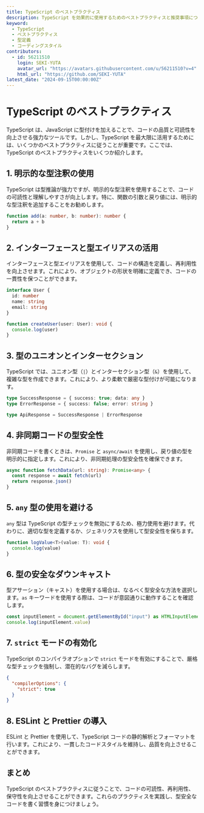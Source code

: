 ```yaml
---
title: TypeScript のベストプラクティス
description: TypeScript を効果的に使用するためのベストプラクティスと推奨事項について解説します。
keyword:
  - TypeScript
  - ベストプラクティス
  - 型定義
  - コーディングスタイル
contributors:
  - id: 56211510
    login: SEKI-YUTA
    avatar_url: "https://avatars.githubusercontent.com/u/56211510?v=4"
    html_url: "https://github.com/SEKI-YUTA"
latest_date: "2024-09-15T00:00:00Z"
---
```


# TypeScript のベストプラクティス

TypeScript は、JavaScript に型付けを加えることで、コードの品質と可読性を向上させる強力なツールです。しかし、TypeScript を最大限に活用するためには、いくつかのベストプラクティスに従うことが重要です。ここでは、TypeScript のベストプラクティスをいくつか紹介します。

## 1. 明示的な型注釈の使用

TypeScript は型推論が強力ですが、明示的な型注釈を使用することで、コードの可読性と理解しやすさが向上します。特に、関数の引数と戻り値には、明示的な型注釈を追加することをお勧めします。

```typescript
function add(a: number, b: number): number {
  return a + b
}
```

## 2. インターフェースと型エイリアスの活用

インターフェースと型エイリアスを使用して、コードの構造を定義し、再利用性を向上させます。これにより、オブジェクトの形状を明確に定義でき、コードの一貫性を保つことができます。

```typescript
interface User {
  id: number
  name: string
  email: string
}

function createUser(user: User): void {
  console.log(user)
}
```

## 3. 型のユニオンとインターセクション

TypeScript では、ユニオン型（`|`）とインターセクション型（`&`）を使用して、複雑な型を作成できます。これにより、より柔軟で厳密な型付けが可能になります。

```typescript
type SuccessResponse = { success: true; data: any }
type ErrorResponse = { success: false; error: string }

type ApiResponse = SuccessResponse | ErrorResponse
```

## 4. 非同期コードの型安全性

非同期コードを書くときは、`Promise` と `async/await` を使用し、戻り値の型を明示的に指定します。これにより、非同期処理の型安全性を確保できます。

```typescript
async function fetchData(url: string): Promise<any> {
  const response = await fetch(url)
  return response.json()
}
```

## 5. `any` 型の使用を避ける

`any` 型は TypeScript の型チェックを無効にするため、極力使用を避けます。代わりに、適切な型を定義するか、ジェネリクスを使用して型安全性を保ちます。

```typescript
function logValue<T>(value: T): void {
  console.log(value)
}
```

## 6. 型の安全なダウンキャスト

型アサーション（キャスト）を使用する場合は、なるべく型安全な方法を選択します。`as` キーワードを使用する際は、コードが意図通りに動作することを確認します。

```typescript
const inputElement = document.getElementById("input") as HTMLInputElement
console.log(inputElement.value)
```

## 7. `strict` モードの有効化

TypeScript のコンパイラオプションで `strict` モードを有効にすることで、厳格な型チェックを強制し、潜在的なバグを減らします。

```json
{
  "compilerOptions": {
    "strict": true
  }
}
```

## 8. ESLint と Prettier の導入

ESLint と Prettier を使用して、TypeScript コードの静的解析とフォーマットを行います。これにより、一貫したコードスタイルを維持し、品質を向上させることができます。

## まとめ

TypeScript のベストプラクティスに従うことで、コードの可読性、再利用性、保守性を向上させることができます。これらのプラクティスを実践し、型安全なコードを書く習慣を身につけましょう。
